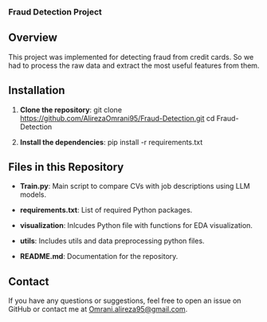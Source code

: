 ### Fraud Detection Project

## Overview
This project was implemented for detecting fraud from credit cards. So we had to process the raw data and extract the most useful features from them.

## Installation
1. **Clone the repository**:
   git clone https://github.com/AlirezaOmrani95/Fraud-Detection.git
   cd Fraud-Detection

2. **Install the dependencies**:
   pip install -r requirements.txt

## Files in this Repository

- **Train.py**: Main script to compare CVs with job descriptions using LLM models.

- **requirements.txt**: List of required Python packages.

- **visualization**: Inlcudes Python file with functions for EDA visualization.

- **utils**: Includes utils and data preprocessing python files.

- **README.md**: Documentation for the repository.

## Contact
If you have any questions or suggestions, feel free to open an issue on GitHub or contact me at Omrani.alireza95@gmail.com.

